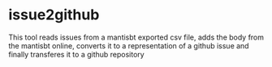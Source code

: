 issue2github
============

This tool reads issues from a mantisbt exported csv file, adds the body from the mantisbt online, converts it to a representation of a github issue and finally transferes it to a github repository
